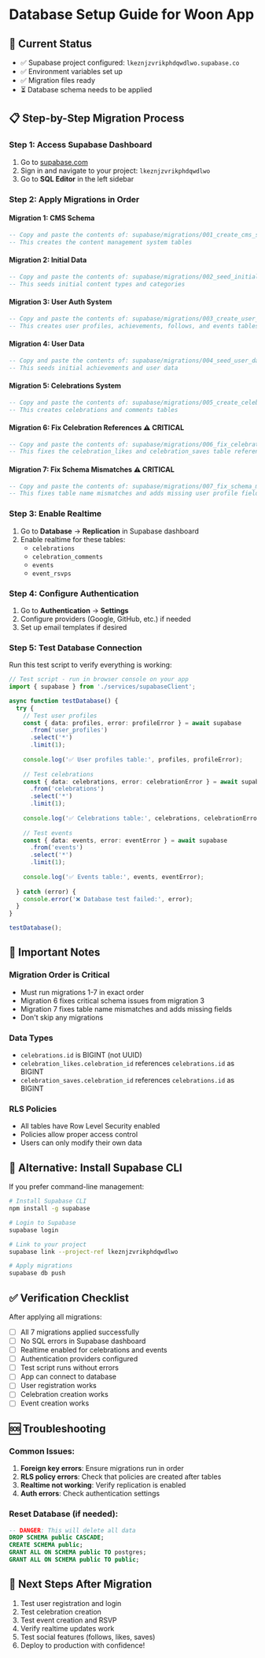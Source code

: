 # Database Setup Guide for Woon App

## 🎯 **Current Status**
- ✅ Supabase project configured: `lkeznjzvrikphdqwdlwo.supabase.co`
- ✅ Environment variables set up
- ✅ Migration files ready
- ⏳ Database schema needs to be applied

## 📋 **Step-by-Step Migration Process**

### **Step 1: Access Supabase Dashboard**
1. Go to [supabase.com](https://supabase.com)
2. Sign in and navigate to your project: `lkeznjzvrikphdqwdlwo`
3. Go to **SQL Editor** in the left sidebar

### **Step 2: Apply Migrations in Order**

#### **Migration 1: CMS Schema**
```sql
-- Copy and paste the contents of: supabase/migrations/001_create_cms_schema.sql
-- This creates the content management system tables
```

#### **Migration 2: Initial Data**
```sql
-- Copy and paste the contents of: supabase/migrations/002_seed_initial_data.sql
-- This seeds initial content types and categories
```

#### **Migration 3: User Auth System**
```sql
-- Copy and paste the contents of: supabase/migrations/003_create_user_auth_system.sql
-- This creates user profiles, achievements, follows, and events tables
```

#### **Migration 4: User Data**
```sql
-- Copy and paste the contents of: supabase/migrations/004_seed_user_data.sql
-- This seeds initial achievements and user data
```

#### **Migration 5: Celebrations System**
```sql
-- Copy and paste the contents of: supabase/migrations/005_create_celebrations_system.sql
-- This creates celebrations and comments tables
```

#### **Migration 6: Fix Celebration References** ⚠️ **CRITICAL**
```sql
-- Copy and paste the contents of: supabase/migrations/006_fix_celebration_references.sql
-- This fixes the celebration_likes and celebration_saves table references
```

#### **Migration 7: Fix Schema Mismatches** ⚠️ **CRITICAL**
```sql
-- Copy and paste the contents of: supabase/migrations/007_fix_schema_mismatches.sql
-- This fixes table name mismatches and adds missing user profile fields
```

### **Step 3: Enable Realtime**
1. Go to **Database** → **Replication** in Supabase dashboard
2. Enable realtime for these tables:
   - `celebrations`
   - `celebration_comments`
   - `events`
   - `event_rsvps`

### **Step 4: Configure Authentication**
1. Go to **Authentication** → **Settings**
2. Configure providers (Google, GitHub, etc.) if needed
3. Set up email templates if desired

### **Step 5: Test Database Connection**
Run this test script to verify everything is working:

```typescript
// Test script - run in browser console on your app
import { supabase } from './services/supabaseClient';

async function testDatabase() {
  try {
    // Test user profiles
    const { data: profiles, error: profileError } = await supabase
      .from('user_profiles')
      .select('*')
      .limit(1);
    
    console.log('✅ User profiles table:', profiles, profileError);
    
    // Test celebrations
    const { data: celebrations, error: celebrationError } = await supabase
      .from('celebrations')
      .select('*')
      .limit(1);
    
    console.log('✅ Celebrations table:', celebrations, celebrationError);
    
    // Test events
    const { data: events, error: eventError } = await supabase
      .from('events')
      .select('*')
      .limit(1);
    
    console.log('✅ Events table:', events, eventError);
    
  } catch (error) {
    console.error('❌ Database test failed:', error);
  }
}

testDatabase();
```

## 🚨 **Important Notes**

### **Migration Order is Critical**
- Must run migrations 1-7 in exact order
- Migration 6 fixes critical schema issues from migration 3
- Migration 7 fixes table name mismatches and adds missing fields
- Don't skip any migrations

### **Data Types**
- `celebrations.id` is BIGINT (not UUID)
- `celebration_likes.celebration_id` references `celebrations.id` as BIGINT
- `celebration_saves.celebration_id` references `celebrations.id` as BIGINT

### **RLS Policies**
- All tables have Row Level Security enabled
- Policies allow proper access control
- Users can only modify their own data

## 🔧 **Alternative: Install Supabase CLI**

If you prefer command-line management:

```bash
# Install Supabase CLI
npm install -g supabase

# Login to Supabase
supabase login

# Link to your project
supabase link --project-ref lkeznjzvrikphdqwdlwo

# Apply migrations
supabase db push
```

## ✅ **Verification Checklist**

After applying all migrations:

- [ ] All 7 migrations applied successfully
- [ ] No SQL errors in Supabase dashboard
- [ ] Realtime enabled for celebrations and events
- [ ] Authentication providers configured
- [ ] Test script runs without errors
- [ ] App can connect to database
- [ ] User registration works
- [ ] Celebration creation works
- [ ] Event creation works

## 🆘 **Troubleshooting**

### **Common Issues:**
1. **Foreign key errors**: Ensure migrations run in order
2. **RLS policy errors**: Check that policies are created after tables
3. **Realtime not working**: Verify replication is enabled
4. **Auth errors**: Check authentication settings

### **Reset Database (if needed):**
```sql
-- DANGER: This will delete all data
DROP SCHEMA public CASCADE;
CREATE SCHEMA public;
GRANT ALL ON SCHEMA public TO postgres;
GRANT ALL ON SCHEMA public TO public;
```

## 🎉 **Next Steps After Migration**

1. Test user registration and login
2. Test celebration creation
3. Test event creation and RSVP
4. Verify realtime updates work
5. Test social features (follows, likes, saves)
6. Deploy to production with confidence!

